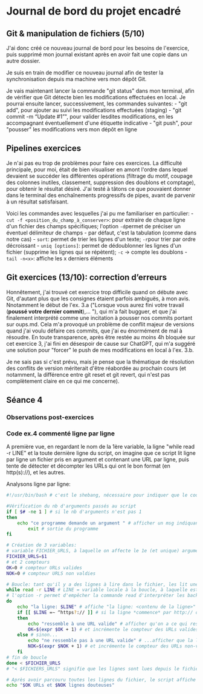 # Journal de bord du projet encadré


## Git & manipulation de fichiers (5/10)

J'ai donc créé ce nouveau journal de bord pour les besoins de l'exercice, puis supprimé mon journal existant après en avoir fait une copie dans un autre dossier.

Je suis en train de modifier ce nouveau journal afin de tester la synchronisation depuis ma machine vers mon dépôt Git.

Je vais maintenant lancer la commande "git status" dans mon terminal, afin de vérifier que Git détecte bien les modifications effectuées en local.
Je pourrai ensuite lancer, successivement, les commandes suivantes:
    - "git add", pour ajouter au suivi les modifications effectuées (staging)
    - "git commit -m “Update #1”", pour valider lesdites modifications, en les accompagnant éventuellement d'une étiquette indicative
    - "git push", pour "pousser" les modifications vers mon dépôt en ligne


## Pipelines exercices

Je n'ai pas eu trop de problèmes pour faire ces exercices.
La difficulté principale, pour moi, était de bien visualiser en amont l'ordre dans lequel devaient se succéder les différentes opérations (filtrage du motif, coupage des colonnes inutiles, classement, suppression des doublons et comptage), pour obtenir le résultat désiré.
J'ai testé à tâtons ce que pouvaient donner dans le terminal des enchaînements progressifs de pipes, avant de parvenir à un résultat satisfaisant.

Voici les commandes avec lesquelles j'ai pu me familiariser en particulier:
    - `cut -f <position_du_champ_à_conserver>`: pour extraire de chaque ligne d'un fichier des champs spécifiques; l'option `-d`permet de préciser un éventuel délimiteur de champs - par défaut, c'est la tabulation (comme dans notre cas)
    - `sort`: permet de trier les lignes d'un texte; `-r`pour trier par ordre décroissant
    - `uniq [options]`: permet de dédoublonner les lignes d'un fichier (supprime les lignes qui se répètent); `-c` -> compte les doublons
    - `tail -n<x>`: affiche les x derniers éléments


## Git exercices (13/10): correction d’erreurs

Honnêtement, j'ai trouvé cet exercice trop difficile quand on débute avec Git, d'autant plus que les consignes étaient parfois ambiguës, à mon avis. Nnotamment le début de l'ex. 3.a ("Lorsque vous aurez fini votre travail (**poussé votre dernier commit**),... "), qui m'a fait bugguer, et que j'ai finalement interprété comme une incitation à pousser nos commits portant sur oups.md.
Cela m'a provoqué un problème de conflit majeur de versions quand j'ai voulu défaire ces commits, que j'ai eu énormément de mal à résoudre. En toute transparence, après être restée au moins 4h bloquée sur cet exercice 3, j'ai fini en désespoir de cause sur ChatGPT, qui m'a suggéré une solution pour "forcer" le push de mes modifications en local à l'ex. 3.b.

Je ne sais pas si c'est prévu, mais je pense que la thématique de résolution des conflits de version mériterait d'être réabordée au prochain cours (et notamment, la différence entre git reset et git revert, qui n'est pas complètement claire en ce qui me concerne).


## Séance 4

### Observations post-exercices



### Code ex.4 commenté ligne par ligne

A première vue, en regardant le nom de la 1ère variable, la ligne "while read -r LINE" et la toute dernière ligne du script, on imagine que ce script lit ligne par ligne un fichier pris en argument et contenant une URL par ligne, puis tente de détecter et décompter les URLs qui ont le bon format (en http(s)://), et les autres.

Analysons ligne par ligne:

```bash
#!/usr/bin/bash # c'est le shebang, nécessaire pour indiquer que le code doit être interprété par bash, ainsi que le chemin où trouver bash

#Vérification du nb d'arguments passés au script
if [ $# -ne 1 ] # si le nb d'arguments n'est pas 1
then
	echo "ce programme demande un argument " # afficher un msg indiquant que le programme nécessite un argument
		exit # sortie du programme
fi

# Création de 3 variables:
# variable FICHIER_URLS, à laquelle on affecte le 1e (et unique) argument passé au script (vu son nom: fichier contenant des URLS)
FICHIER_URLS=$1
# et 2 compteurs
OK=0 # compteur URLs valides
NOK=0 # compteur URLS non valdies

# Boucle: tant qu'il y a des lignes à lire dans le fichier, les lit une à une
while read -r LINE # LINE = variable locale à la boucle, à laquelle est affecté à chaque tour de boucle le contenu de chaque ligne
# l'option -r permet d'empêcher la commande read d'interpréter les backlslashes contenus dans les lignes comme des caractères d'échappement
do
	echo "la ligne: $LINE" # affiche "la ligne: <contenu de la ligne>" à chaque tour de boucle
	if [[ $LINE =∼ ^https?:// ]] # si la ligne *commence* par http:// ou https:// ('s' optionnel)
	then
		echo "ressemble à une URL valide" # afficher qu'on a ce qui ressemble à une URL valide
		OK=$(expr $OK + 1) # et incrémente le compteur des URLs valides (OK)
	else # sinon...
		echo "ne ressemble pas à une URL valide" # ...afficher que la ligne ne ressemble pas à une URL valide
		NOK=$(expr $NOK + 1) # et incrémente le compteur des URLs non-valides (NOK)
	fi
# fin de boucle
done < $FICHIER_URLS
# "< $FICHIERS_URLS" signifie que les lignes sont lues depuis le fichier FICHIER_URLS passé en argument au script

# Après avoir parcouru toutes les lignes du fichier, le script affiche un msg final avec le total des URLs valides et non-valides détectées
echo "$OK URLs et $NOK lignes douteuses"
```
